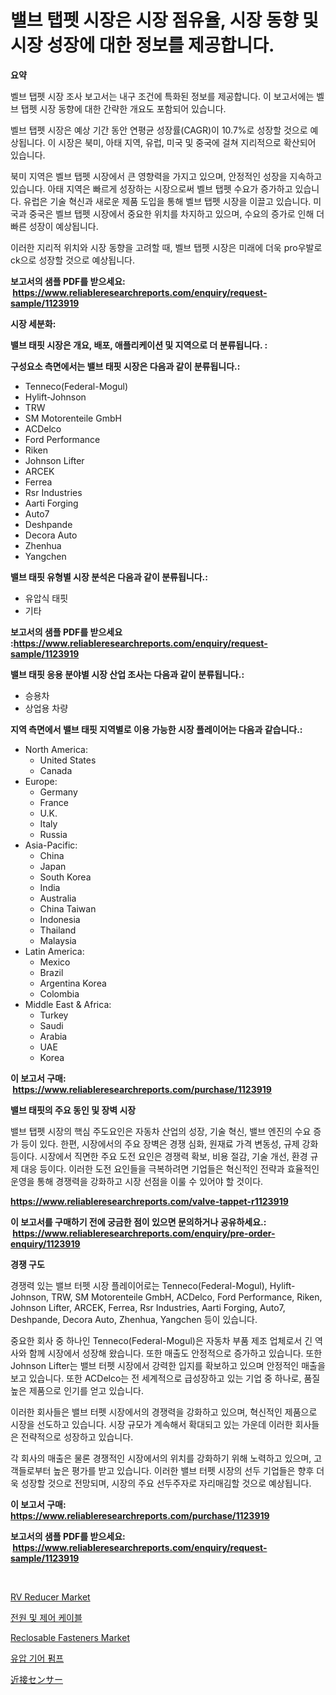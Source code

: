 <p><h1>밸브 탭펫 시장은 시장 점유율, 시장 동향 및 시장 성장에 대한 정보를 제공합니다.</h1></p><p><strong>요약</strong></p>
<p><p>벨브 탭펫 시장 조사 보고서는 내구 조건에 특화된 정보를 제공합니다. 이 보고서에는 벨브 탭펫 시장 동향에 대한 간략한 개요도 포함되어 있습니다. </p><p>벨브 탭펫 시장은 예상 기간 동안 연평균 성장률(CAGR)이 10.7%로 성장할 것으로 예상됩니다. 이 시장은 북미, 아태 지역, 유럽, 미국 및 중국에 걸쳐 지리적으로 확산되어 있습니다.</p><p>북미 지역은 벨브 탭펫 시장에서 큰 영향력을 가지고 있으며, 안정적인 성장을 지속하고 있습니다. 아태 지역은 빠르게 성장하는 시장으로써 벨브 탭펫 수요가 증가하고 있습니다. 유럽은 기술 혁신과 새로운 제품 도입을 통해 벨브 탭펫 시장을 이끌고 있습니다. 미국과 중국은 벨브 탭펫 시장에서 중요한 위치를 차지하고 있으며, 수요의 증가로 인해 더 빠른 성장이 예상됩니다.</p><p>이러한 지리적 위치와 시장 동향을 고려할 때, 벨브 탭펫 시장은 미래에 더욱 pro우발로ck으로 성장할 것으로 예상됩니다.</p></p>
<p><strong>보고서의 샘플 PDF를 받으세요: &nbsp;<a href="https://www.reliableresearchreports.com/enquiry/request-sample/1123919">https://www.reliableresearchreports.com/enquiry/request-sample/1123919</a></strong></p>
<p><strong>시장 세분화:</strong></p>
<p><strong> 밸브 태핏 시장은 개요, 배포, 애플리케이션 및 지역으로 더 분류됩니다. :</strong></p>
<p><strong>구성요소 측면에서는 밸브 태핏 시장은 다음과 같이 분류됩니다.:</strong></p>
<p><ul><li>Tenneco(Federal-Mogul)</li><li>Hylift-Johnson</li><li>TRW</li><li>SM Motorenteile GmbH</li><li>ACDelco</li><li>Ford Performance</li><li>Riken</li><li>Johnson Lifter</li><li>ARCEK</li><li>Ferrea</li><li>Rsr Industries</li><li>Aarti Forging</li><li>Auto7</li><li>Deshpande</li><li>Decora Auto</li><li>Zhenhua</li><li>Yangchen</li></ul></p>
<p><strong> 밸브 태핏 유형별 시장 분석은 다음과 같이 분류됩니다.:</strong></p>
<p><ul><li>유압식 태핏</li><li>기타</li></ul></p>
<p><strong>보고서의 샘플 PDF를 받으세요 :<a href="https://www.reliableresearchreports.com/enquiry/request-sample/1123919">https://www.reliableresearchreports.com/enquiry/request-sample/1123919</a></strong></p>
<p><strong> 밸브 태핏 응용 분야별 시장 산업 조사는 다음과 같이 분류됩니다.:</strong></p>
<p><ul><li>승용차</li><li>상업용 차량</li></ul></p>
<p><strong>지역 측면에서 밸브 태핏 지역별로 이용 가능한 시장 플레이어는 다음과 같습니다.:</strong></p>
<p><ul>
    <li>
        North America:
        <ul>
            <li>United States</li>
            <li>Canada</li>
        </ul>
    </li>
    <li>
        Europe:
        <ul>
            <li>Germany</li>
            <li>France</li>
            <li>U.K.</li>
            <li>Italy</li>
            <li>Russia</li>
        </ul>
    </li>
    <li>
        Asia-Pacific:
        <ul>
            <li>China</li>
            <li>Japan</li>
            <li>South Korea</li>
            <li>India</li>
            <li>Australia</li>
            <li>China Taiwan</li>
            <li>Indonesia</li>
            <li>Thailand</li>
            <li>Malaysia</li>
        </ul>
    </li>
    <li>
        Latin America:
        <ul>
            <li>Mexico</li>
            <li>Brazil</li>
            <li>Argentina Korea</li>
            <li>Colombia</li>
        </ul>
    </li>
    <li>
        Middle East & Africa:
        <ul>
            <li>Turkey</li>
            <li>Saudi</li>
            <li>Arabia</li>
            <li>UAE</li>
            <li>Korea</li>
        </ul>
    </li>
    </ul></p>
<p><strong>이 보고서 구매: &nbsp;<a href="https://www.reliableresearchreports.com/purchase/1123919">https://www.reliableresearchreports.com/purchase/1123919</a></strong></p>
<p><strong>밸브 태핏의 주요 동인 및 장벽 시장</strong></p>
<p><p>밸브 탭펫 시장의 핵심 주도요인은 자동차 산업의 성장, 기술 혁신, 밸브 엔진의 수요 증가 등이 있다. 한편, 시장에서의 주요 장벽은 경쟁 심화, 원재료 가격 변동성, 규제 강화 등이다. 시장에서 직면한 주요 도전 요인은 경쟁력 확보, 비용 절감, 기술 개선, 환경 규제 대응 등이다. 이러한 도전 요인들을 극복하려면 기업들은 혁신적인 전략과 효율적인 운영을 통해 경쟁력을 강화하고 시장 선점을 이룰 수 있어야 할 것이다.</p></p>
<p><strong><a href="https://www.reliableresearchreports.com/valve-tappet-r1123919">https://www.reliableresearchreports.com/valve-tappet-r1123919</a></strong></p>
<p><strong>이 보고서를 구매하기 전에 궁금한 점이 있으면 문의하거나 공유하세요.: &nbsp;<a href="https://www.reliableresearchreports.com/enquiry/pre-order-enquiry/1123919">https://www.reliableresearchreports.com/enquiry/pre-order-enquiry/1123919</a></strong></p>
<p><strong>경쟁 구도</strong></p>
<p><p>경쟁력 있는 밸브 터펫 시장 플레이어로는 Tenneco(Federal-Mogul), Hylift-Johnson, TRW, SM Motorenteile GmbH, ACDelco, Ford Performance, Riken, Johnson Lifter, ARCEK, Ferrea, Rsr Industries, Aarti Forging, Auto7, Deshpande, Decora Auto, Zhenhua, Yangchen 등이 있습니다.</p><p>중요한 회사 중 하나인 Tenneco(Federal-Mogul)은 자동차 부품 제조 업체로서 긴 역사와 함께 시장에서 성장해 왔습니다. 또한 매출도 안정적으로 증가하고 있습니다. 또한 Johnson Lifter는 밸브 터펫 시장에서 강력한 입지를 확보하고 있으며 안정적인 매출을 보고 있습니다. 또한 ACDelco는 전 세계적으로 급성장하고 있는 기업 중 하나로, 품질 높은 제품으로 인기를 얻고 있습니다.</p><p>이러한 회사들은 밸브 터펫 시장에서의 경쟁력을 강화하고 있으며, 혁신적인 제품으로 시장을 선도하고 있습니다. 시장 규모가 계속해서 확대되고 있는 가운데 이러한 회사들은 전략적으로 성장하고 있습니다.</p><p>각 회사의 매출은 물론 경쟁적인 시장에서의 위치를 강화하기 위해 노력하고 있으며, 고객들로부터 높은 평가를 받고 있습니다. 이러한 밸브 터펫 시장의 선두 기업들은 향후 더욱 성장할 것으로 전망되며, 시장의 주요 선두주자로 자리매김할 것으로 예상됩니다.</p></p>
<p><strong>이 보고서 구매: &nbsp; <a href="https://www.reliableresearchreports.com/purchase/1123919">https://www.reliableresearchreports.com/purchase/1123919</a></strong></p>
<p><strong>보고서의 샘플 PDF를 받으세요: &nbsp;<a href="https://www.reliableresearchreports.com/enquiry/request-sample/1123919">https://www.reliableresearchreports.com/enquiry/request-sample/1123919</a></strong><strong></strong></p>
<p>&nbsp;</p>
<p><p><a href="https://github.com/dx0328/Market-Research-Report-List-2/blob/main/rv-reducer-market.md">RV Reducer Market</a></p><p><a href="https://github.com/fernandotryO5lson96765/Market-Research-Report-List-1/blob/main/322345424547.md">전원 및 제어 케이블</a></p><p><a href="https://github.com/Glendatilghmankmgz0rbhwpy/Market-Research-Report-List-2/blob/main/reclosable-fasteners-market.md">Reclosable Fasteners Market</a></p><p><a href="https://github.com/CliftonFisher9067/Market-Research-Report-List-1/blob/main/279868524546.md">유압 기어 펌프</a></p><p><a href="https://github.com/ReganWisoky2023/Market-Research-Report-List-1/blob/main/380812826460.md">近接センサー</a></p></p>
